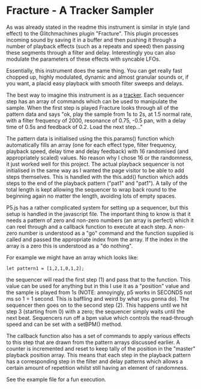 # Fracture - A Tracker Sampler

As was already stated in the readme this instrument is similar in style (and effect) to the Glitchmachines plugin "Fracture".  This plugin processes incoming sound by saving it in a buffer and then pushing it through a number of playback effects (such as a repeats and speed) then passing these segments through a filter and delay.  Interestingly you can also modulate the parameters of these effects with syncable LFOs.

Essentially, this instrument does the same thing.  You can get really fast chopped up, highly modulated, dynamic and almost granular sounds or, if you want, a placid easy playback with smooth filter sweeps and delays.

The best way to imagine this instrument is as a [tracker](https://en.wikipedia.org/wiki/Music_tracker#Selected_list_of_music_trackers).  Each sequencer step has an array of commands which can be used to manipulate the sample.  When the first step is played Fracture looks through all of the pattern data and says "ok, play the sample from 1s to 2s, at 1.5 normal rate, with a filter frequency of 2000, resonance of 0.75, -0.5 pan, with a delay time of 0.5s and feedback of 0.2.  Load the next step..."

The pattern data is initialised using the this.params() function which automatically fills an array (one for each effect type, filter frequency, playback speed, delay time and delay feedback) with 16 randomised (and appropriately scaled) values.  No reason why I chose 16 or the randomness, it just worked well for this project.  The actual playback sequencer is not initialised in the same way as I wanted the page visitor to be able to add steps themselves.  This is handled with the this.add() function which adds steps to the end of the playback pattern ("pat1" and "pat1").  A tally of the total length is kept allowing the sequencer to wrap back round to the beginning again no matter the length, avoiding lots of empty spaces.

P5.js has a rather complicated system for setting up a sequencer, but this setup is handled in the javascript file.  The important thing to know is that it needs a pattern of zero and non-zero numbers (an array is perfect) which it can reel through and a callback function to execute at each step.  A non-zero number is understood as a "go" command and the function supplied is called and passed the appropriate index from the array.  If the index in the array is a zero this is understood as a "do nothing".  

For example we might have an array which looks like:
```
let pattern1 = [1,2,1,0,1,2];
```
the sequencer will read the first step (1) and pass that to the function.  This value can be used for anything but in this I use it as a "position" value and the sample is played from 1s (NOTE: annoyingly, p5 works in SECONDS not ms so 1 = 1 second.  This is baffling and weird by what you gonna do).  The sequencer then goes on to the second step (2).  This happens until we hit step 3 (starting from 0) with a zero; the sequencer simply waits until the next beat.  Sequencers run off a bpm value which controls the read-through speed and can be set with a setBPM() method.

The callback function also has a set of commands to apply various effects to this step that are drawn from the pattern arrays discussed earlier.  A counter is incremented and reset to keep tally of the position in the "master" playback position array.  This means that each step in the playback pattern has a corresponding step in the filter and delay patterns which allows a certain amount of repetition whilst still having an element of randomness.

See the example file for a fun execution.
